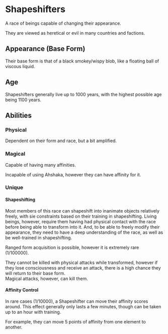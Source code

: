 # Shapeshifters

A race of beings capable of changing their appearance.

They are viewed as heretical or evil in many countries and factions.

## Appearance (Base Form)

Their base form is that of a black smokey/wispy blob, like a floating ball of viscous liquid.

## Age

Shapeshifters generally live up to 1000 years, with the highest possible age being 1100 years.

## Abilities

### Physical

Dependent on their form and race, but a bit amplified.

### Magical

Capable of having many affinities.

Incapable of using Ahshaka, however they can have affinity for it.

### Unique

#### Shapeshifting

Most members of this race can shapeshift into inanimate objects relatively freely, with sie constraints based on their training in shapeshifting. Living beings, however, require them having had physical contact with the race before being able to transform into it. And, to be able to freely modify their appearance, they need to have a deep understanding of the race, as well as be well-trained in shapeshifting.

Ranged form acquisition is possible, however it is extremely rare (1/100000).

They cannot be killed with physical attacks while transformed, however if they lose consciousness and receive an attack, there is a high chance they will return to their base form.  
Magical attacks, however, can kill them.

#### Affinity Control

In rare cases (1/10000), a Shapeshifter can move their affinity scores around.
This effect generally only lasts a few minutes, though can be taken up to an hour with training.

For example, they can move 5 points of affinity from one element to another.
